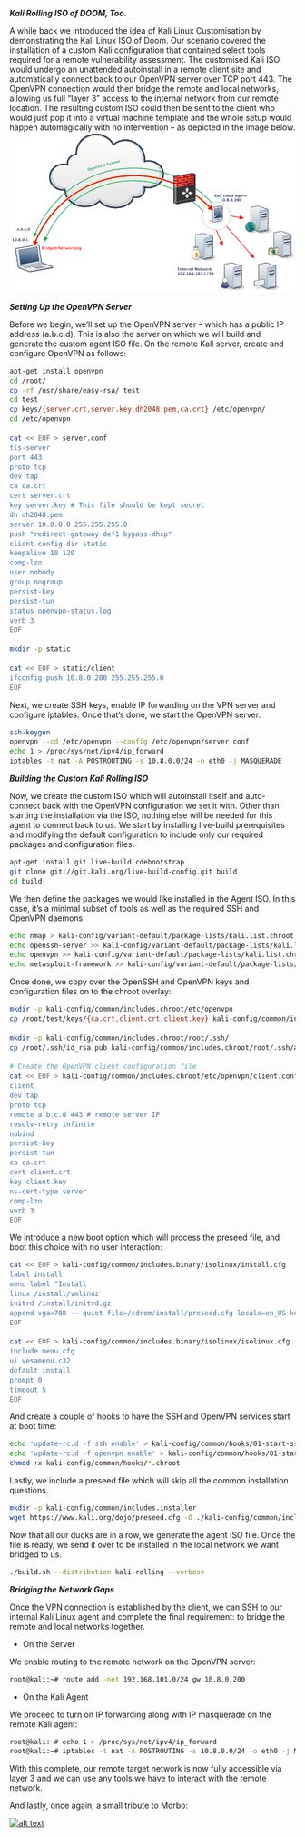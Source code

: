 ***Kali Rolling ISO of DOOM, Too.***

A while back we introduced the idea of Kali Linux Customisation by demonstrating the Kali Linux ISO of Doom. Our scenario covered the installation of a custom Kali configuration that contained select tools required for a remote vulnerability assessment. The customised Kali ISO would undergo an unattended autoinstall in a remote client site and automatically connect back to our OpenVPN server over TCP port 443. The OpenVPN connection would then bridge the remote and local networks, allowing us full “layer 3” access to the internal network from our remote location. The resulting custom ISO could then be sent to the client who would just pop it into a virtual machine template and the whole setup would happen automagically with no intervention – as depicted in the image below.
![](https://github.com/nu11secur1ty/OFFENSIVE-SECURITY/blob/master/Setting%20Up%20the%20OpenVPN%20Server/img/kali-linux-agent2.png)

***Setting Up the OpenVPN Server***


Before we begin, we’ll set up the OpenVPN server – which has a public IP address (a.b.c.d). This is also the server on which we will build and generate the custom agent ISO file. On the remote Kali server, create and configure OpenVPN as follows:

```bash
apt-get install openvpn
cd /root/
cp -rf /usr/share/easy-rsa/ test
cd test
cp keys/{server.crt,server.key,dh2048.pem,ca.crt} /etc/openvpn/
cd /etc/openvpn

cat << EOF > server.conf
tls-server
port 443
proto tcp
dev tap
ca ca.crt
cert server.crt
key server.key # This file should be kept secret
dh dh2048.pem
server 10.8.0.0 255.255.255.0
push "redirect-gateway def1 bypass-dhcp"
client-config-dir static
keepalive 10 120
comp-lzo
user nobody
group nogroup
persist-key
persist-tun
status openvpn-status.log
verb 3
EOF

mkdir -p static

cat << EOF > static/client
ifconfig-push 10.8.0.200 255.255.255.0
EOF
```
Next, we create SSH keys, enable IP forwarding on the VPN server and configure iptables. Once that’s done, we start the OpenVPN server.

```bash
ssh-keygen
openvpn --cd /etc/openvpn --config /etc/openvpn/server.conf
echo 1 > /proc/sys/net/ipv4/ip_forward
iptables -t nat -A POSTROUTING -s 10.8.0.0/24 -o eth0 -j MASQUERADE
```

***Building the Custom Kali Rolling ISO***

Now, we create the custom ISO which will autoinstall itself and auto-connect back with the OpenVPN configuration we set it with. Other than starting the installation via the ISO, nothing else will be needed for this agent to connect back to us. We start by installing live-build prerequisites and modifying the default configuration to include only our required packages and configuration files.

```bash
apt-get install git live-build cdebootstrap
git clone git://git.kali.org/live-build-config.git build
cd build
```

We then define the packages we would like installed in the Agent ISO. In this case, it’s a minimal subset of tools as well as the required SSH and OpenVPN daemons:

```bash
echo nmap > kali-config/variant-default/package-lists/kali.list.chroot
echo openssh-server >> kali-config/variant-default/package-lists/kali.list.chroot
echo openvpn >> kali-config/variant-default/package-lists/kali.list.chroot
echo metasploit-framework >> kali-config/variant-default/package-lists/kali.list.chroot
```

Once done, we copy over the OpenSSH and OpenVPN keys and configuration files on to the chroot overlay:

```bash
mkdir -p kali-config/common/includes.chroot/etc/openvpn
cp /root/test/keys/{ca.crt,client.crt,client.key} kali-config/common/includes.chroot/etc/openvpn/

mkdir -p kali-config/common/includes.chroot/root/.ssh/
cp /root/.ssh/id_rsa.pub kali-config/common/includes.chroot/root/.ssh/authorized_keys

# Create the OpenVPN client configuration file
cat << EOF > kali-config/common/includes.chroot/etc/openvpn/client.conf
client
dev tap
proto tcp
remote a.b.c.d 443 # remote server IP
resolv-retry infinite
nobind
persist-key
persist-tun
ca ca.crt
cert client.crt
key client.key
ns-cert-type server
comp-lzo
verb 3
EOF
```
We introduce a new boot option which will process the preseed file, and boot this choice with no user interaction:

```bash
cat << EOF > kali-config/common/includes.binary/isolinux/install.cfg
label install
menu label ^Install
linux /install/vmlinuz
initrd /install/initrd.gz
append vga=788 -- quiet file=/cdrom/install/preseed.cfg locale=en_US keymap=us hostname=kali domain=local.lan
EOF

cat << EOF > kali-config/common/includes.binary/isolinux/isolinux.cfg
include menu.cfg
ui vesamenu.c32
default install
prompt 0
timeout 5
EOF
```
And create a couple of hooks to have the SSH and OpenVPN services start at boot time:

```bash
echo 'update-rc.d -f ssh enable' > kali-config/common/hooks/01-start-ssh.chroot
echo 'update-rc.d -f openvpn enable' > kali-config/common/hooks/01-start-openvpn.chroot
chmod +x kali-config/common/hooks/*.chroot
```

Lastly, we include a preseed file which will skip all the common installation questions.


```bash
mkdir -p kali-config/common/includes.installer
wget https://www.kali.org/dojo/preseed.cfg -O ./kali-config/common/includes.installer/preseed.cfg
```


Now that all our ducks are in a row, we generate the agent ISO file. Once the file is ready, we send it over to be installed in the local network we want bridged to us.

```bash
./build.sh --distribution kali-rolling --verbose
```
***Bridging the Network Gaps***

Once the VPN connection is established by the client, we can SSH to our internal Kali Linux agent and complete the final requirement: to bridge the remote and local networks together.

- On the Server

We enable routing to the remote network on the OpenVPN server:

```bash
root@kali:~# route add -net 192.168.101.0/24 gw 10.8.0.200
```

- On the Kali Agent

We proceed to turn on IP forwarding along with IP masquerade on the remote Kali agent:

```bash
root@kali:~# echo 1 > /proc/sys/net/ipv4/ip_forward
root@kali:~# iptables -t nat -A POSTROUTING -s 10.8.0.0/24 -o eth0 -j MASQUERADE
```
With this complete, our remote target network is now fully accessible via layer 3 and we can use any tools we have to interact with the remote network.

And lastly, once again, a small tribute to Morbo:

[![alt text](http://example.com/exampl.png)](https://www.youtube.com/watch?v=tDP1I9Qxj0w&list= "title")





